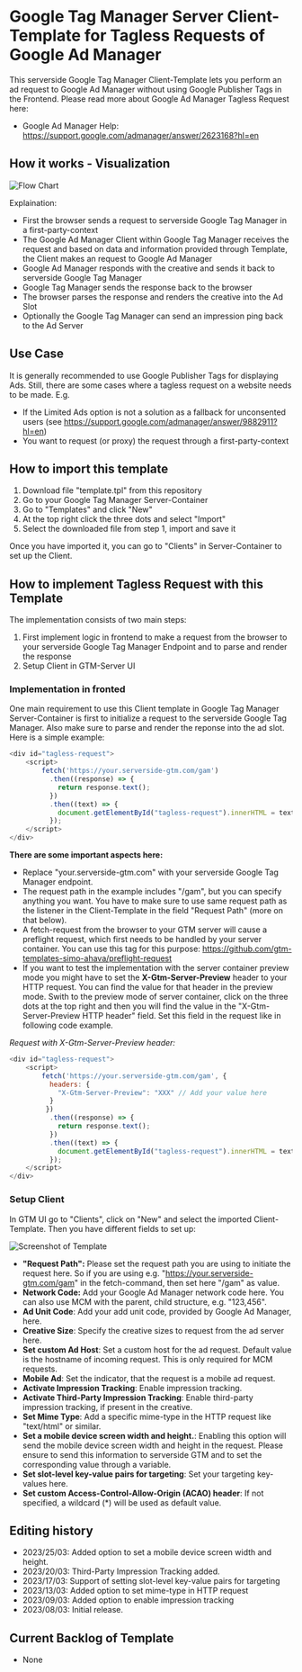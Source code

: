 # Google Tag Manager Server Client-Template for Tagless Requests of Google Ad Manager

This serverside Google Tag Manager Client-Template lets you perform an ad request to Google Ad Manager without using Google Publisher Tags in the Frontend. Please read more about Google Ad Manager Tagless Request here:

- Google Ad Manager Help: https://support.google.com/admanager/answer/2623168?hl=en

## How it works - Visualization 

![Flow Chart](https://www.demirjasarevic.com/wp-content/uploads/2023/04/gam-client-sgtm-flow.png)

Explaination:

- First the browser sends a request to serverside Google Tag Manager in a first-party-context
- The Google Ad Manager Client within Google Tag Manager receives the request and based on data and information provided through Template, the Client makes an request to Google Ad Manager
- Google Ad Manager responds with the creative and sends it back to serverside Google Tag Manager
- Google Tag Manager sends the response back to the browser
- The browser parses the response and renders the creative into the Ad Slot
- Optionally the Google Tag Manager can send an impression ping back to the Ad Server

## Use Case

It is generally recommended to use Google Publisher Tags for displaying Ads. Still, there are some cases where a tagless request on a website needs to be made. E.g.

- If the Limited Ads option is not a solution as a fallback for unconsented users (see https://support.google.com/admanager/answer/9882911?hl=en)
- You want to request (or proxy) the request through a first-party-context

## How to import this template

1. Download file "template.tpl" from this repository
2. Go to your Google Tag Manager Server-Container
3. Go to "Templates" and click "New"
4. At the top right click the three dots and select "Import"
5. Select the downloaded file from step 1, import and save it

Once you have imported it, you can go to "Clients" in Server-Container to set up the Client.

## How to implement Tagless Request with this Template

The implementation consists of two main steps:

1. First implement logic in frontend to make a request from the browser to your serverside Google Tag Manager Endpoint and to parse and render the response
2. Setup Client in GTM-Server UI

### Implementation in fronted
One main requirement to use this Client template in Google Tag Manager Server-Container is first to initialize a request to the serverside Google Tag Manager. Also make sure to parse and render the reponse into the ad slot. Here is a simple example:

```js
<div id="tagless-request">
    <script>
        fetch('https://your.serverside-gtm.com/gam')
          .then((response) => {
            return response.text();
          })
          .then((text) => {
            document.getElementById("tagless-request").innerHTML = text;  
          });
    </script>
</div>
```
**There are some important aspects here:**
- Replace "your.serverside-gtm.com" with your serverside Google Tag Manager endpoint.
- The request path in the example includes "/gam", but you can specify anything you want. You have to make sure to use same request path as the listener in the Client-Template in the field "Request Path" (more on that below).
- A fetch-request from the browser to your GTM server will cause a preflight request, which first needs to be handled by your server container. You can use this tag for this purpose: https://github.com/gtm-templates-simo-ahava/preflight-request
- If you want to test the implementation with the server container preview mode you might have to set the **X-Gtm-Server-Preview** header to your HTTP request. You can find the value for that header in the preview mode. Swith to the preview mode of server container, click on the three dots at the top right and then you will find the value in the "X-Gtm-Server-Preview HTTP header" field. Set this field in the request like in following code example.

*Request with X-Gtm-Server-Preview header:*
```js
<div id="tagless-request">
    <script>
        fetch('https://your.serverside-gtm.com/gam', {
          headers: {
            "X-Gtm-Server-Preview": "XXX" // Add your value here
          }
         })
          .then((response) => {
            return response.text();
          })
          .then((text) => {
            document.getElementById("tagless-request").innerHTML = text;  
          });
    </script>
</div>
```

### Setup Client
In GTM UI go to "Clients", click on "New" and select the imported Client-Template. Then you have different fields to set up:

![Screenshot of Template](https://www.demirjasarevic.com/wp-content/uploads/2023/04/gam-client-sgtm.png)

- **"Request Path":** Please set the request path you are using to initiate the request here. So if you are using e.g. "https://your.serverside-gtm.com/gam" in the fetch-command, then set here "/gam" as value.
- **Network Code:** Add your Google Ad Manager network code here. You can also use MCM with the parent, child structure, e.g. "123,456".
- **Ad Unit Code**: Add your add unit code, provided by Google Ad Manager, here.
- **Creative Size**: Specify the creative sizes to request from the ad server here.
- **Set custom Ad Host**: Set a custom host for the ad request. Default value is the hostname of incoming request. This is only required for MCM requests.
- **Mobile Ad**: Set the indicator, that the request is a mobile ad request.
- **Activate Impression Tracking**: Enable impression tracking.
- **Activate Third-Party Impression Tracking**: Enable third-party impression tracking, if present in the creative.
- **Set Mime Type**: Add a specific mime-type in the HTTP request like "text/html" or similar.
- **Set a mobile device screen width and height.**: Enabling this option will send the mobile device screen width and height in the request. Please ensure to send this information to serverside GTM and to set the corresponding value through a variable.
- **Set slot-level key-value pairs for targeting**: Set your targeting key-values here.
- **Set custom Access-Control-Allow-Origin (ACAO) header**: If not specified, a wildcard (*) will be used as default value.

## Editing history
- 2023/25/03: Added option to set a mobile device screen width and height.
- 2023/20/03: Third-Party Impression Tracking added.
- 2023/17/03: Support of setting slot-level key-value pairs for targeting
- 2023/13/03: Added option to set mime-type in HTTP request
- 2023/09/03: Added option to enable impression tracking
- 2023/08/03: Initial release.

## Current Backlog of Template
- None
